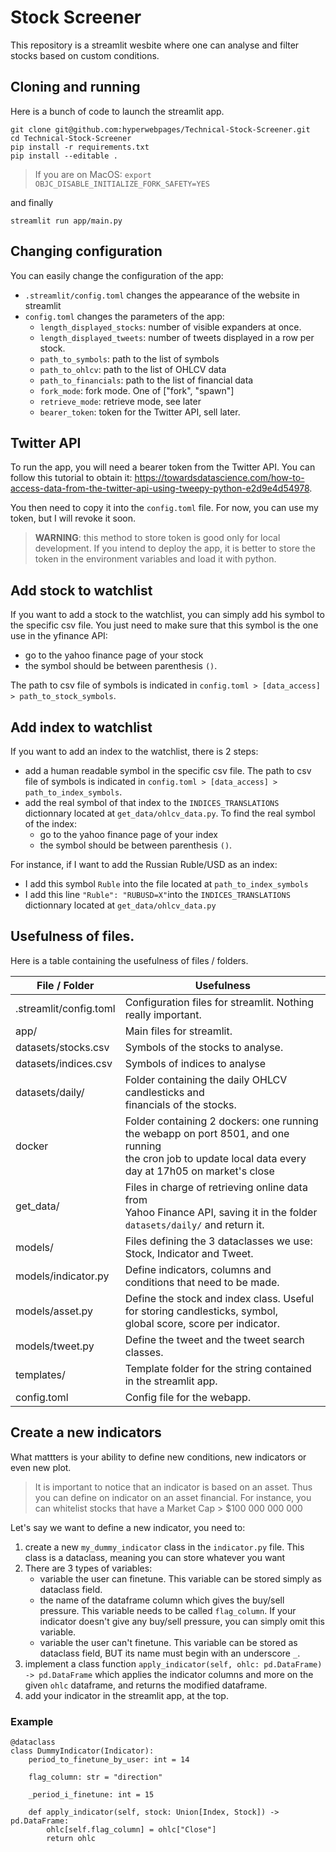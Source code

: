 # Stock Screener

This repository is a streamlit wesbite where one can analyse and filter stocks based on custom conditions.


## Cloning and running

Here is a bunch of code to launch the streamlit app.

```
git clone git@github.com:hyperwebpages/Technical-Stock-Screener.git
cd Technical-Stock-Screener
pip install -r requirements.txt
pip install --editable .
```

> If you are on MacOS:
    ```
    export OBJC_DISABLE_INITIALIZE_FORK_SAFETY=YES
    ```

and finally
```
streamlit run app/main.py
```

## Changing configuration

You can easily change the configuration of the app:

* `.streamlit/config.toml` changes the appearance of the website in streamlit
* `config.toml` changes the parameters of the app:
    * `length_displayed_stocks`: number of visible expanders at once.
    * `length_displayed_tweets`: number of tweets displayed in a row per stock.
    * `path_to_symbols`: path to the list of symbols
    * `path_to_ohlcv`: path to the list of OHLCV data
    * `path_to_financials`: path to the list of financial data
    * `fork_mode`: fork mode. One of ["fork", "spawn"]
    * `retrieve_mode`: retrieve mode, see later
    * `bearer_token`: token for the Twitter API, sell later.



## Twitter API

To run the app, you will need a bearer token from the Twitter API. 
You can follow this tutorial to obtain it: https://towardsdatascience.com/how-to-access-data-from-the-twitter-api-using-tweepy-python-e2d9e4d54978.

You then need to copy it into the `config.toml` file. For now, you can use my token, but I will revoke it soon. 

> **WARNING**: this method to store token is good only for local development. If you intend to deploy the app, it is better to store the token in the environment variables and load it with python.

## Add stock to watchlist

If you want to add a stock to the watchlist, you can simply add his symbol to the specific csv file. You just need to make sure that this symbol is the one use in the yfinance API:

* go to the yahoo finance page of your stock
* the symbol should be between parenthesis `()`.

The path to csv file of symbols is indicated in `config.toml > [data_access] > path_to_stock_symbols`.

## Add index to watchlist

If you want to add an index to the watchlist, there is 2 steps:

* add a human readable symbol in the specific csv file. The path to csv file of symbols is indicated in `config.toml > [data_access] > path_to_index_symbols`.
* add the real symbol of that index to the `INDICES_TRANSLATIONS` dictionnary located at `get_data/ohlcv_data.py`. To find the real symbol of the index:
    * go to the yahoo finance page of your index
    * the symbol should be between parenthesis `()`.



For instance, if I want to add the Russian Ruble/USD as an index:

* I add this symbol `Ruble` into the file located at `path_to_index_symbols`
* I add this line `"Ruble": "RUBUSD=X"`into the `INDICES_TRANSLATIONS` dictionnary located at `get_data/ohlcv_data.py`


## Usefulness of files.

Here is a table containing the usefulness of files / folders.

| File / Folder | Usefulness |
|---|---|
| .streamlit/config.toml | Configuration files for streamlit. Nothing really important. |
| app/ | Main files for streamlit. |
| datasets/stocks.csv | Symbols of the stocks to analyse. |
| datasets/indices.csv | Symbols of indices to analyse |
| datasets/daily/ | Folder containing the daily OHLCV candlesticks and <br>financials of the stocks. |
| docker | Folder containing 2 dockers: one running the webapp on port 8501, and one running <br>the cron job to update local data every day at 17h05 on market's close |
| get_data/ | Files in charge of retrieving online data from <br>Yahoo Finance API, saving it in the folder <br>`datasets/daily/` and return it. |
| models/ | Files defining the 3 dataclasses we use: Stock, Indicator and Tweet. |
| models/indicator.py | Define indicators, columns and conditions that need to be made. |
| models/asset.py | Define the stock and index class. Useful for storing candlesticks, symbol, <br>global score, score per indicator. |
| models/tweet.py | Define the tweet and the tweet search classes. |
| templates/ | Template folder for the string contained in the streamlit app. |
| config.toml | Config file for the webapp. |

## Create a new indicators

What mattters is your ability to define new conditions, new indicators or even new plot. 

> It is important to notice that an indicator is based on an asset. Thus you can define on indicator on an asset financial. For instance, you can whitelist stocks that have a Market Cap > $100 000 000 000

Let's say we want to define a new indicator, you need to:

1. create a new `my_dummy_indicator` class in the `indicator.py` file. This class is a dataclass, meaning you can store whatever you want
2. There are 3 types of variables:
    * variable the user can finetune. This variable can be stored simply as dataclass field.
    * the name of the dataframe column which gives the buy/sell pressure. This variable needs to be called `flag_column`. 
        If your indicator doesn't give any buy/sell pressure, you can simply omit this variable.
    * variable the user can't finetune. This variable can be stored as dataclass field, BUT its name must begin with an underscore `_`.
3. implement a class function 
    `apply_indicator(self, ohlc: pd.DataFrame) -> pd.DataFrame` 
    which applies the indicator columns and more on the given `ohlc` dataframe, and returns the modified dataframe.
4. add your indicator in the streamlit app, at the top. 


### Example

```{python}
@dataclass
class DummyIndicator(Indicator):
    period_to_finetune_by_user: int = 14

    flag_column: str = "direction"

    _period_i_finetune: int = 15

    def apply_indicator(self, stock: Union[Index, Stock]) -> pd.DataFrame:
        ohlc[self.flag_column] = ohlc["Close"]
        return ohlc
```